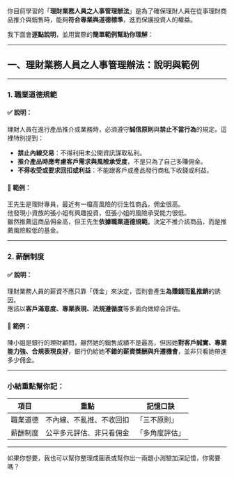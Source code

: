 你目前學習的「**理財業務人員之人事管理辦法**」是為了確保理財人員在從事理財商品推介與銷售時，能夠**符合專業與道德標準**，進而保護投資人的權益。

我下面會**逐點說明**，並用實際的**簡單範例幫助你理解**：

---

## 一、理財業務人員之人事管理辦法：說明與範例

---

### 1. **職業道德規範**

#### ✅ 說明：
理財人員在進行產品推介或業務時，必須遵守**誠信原則**與**禁止不當行為**的規定。這裡特別提到：

- **禁止內線交易**：不得利用未公開資訊謀取私利。
- **推介產品時應考慮客戶需求與風險承受度**，不是只為了自己多賺佣金。
- **不得收受或要求回扣或利益**：不能跟客戶或產品發行商私下收錢或利益。

#### 🎯 範例：
王先生是理財專員，最近有一檔高風險的衍生性商品，佣金很高。  
他發現小資族的張小姐有興趣投資，但張小姐的風險承受能力很低。  
雖然推薦這商品佣金高，但王先生**依據職業道德規範**，決定不推介該商品，而是推薦風險較低的基金。

---

### 2. **薪酬制度**

#### ✅ 說明：
理財業務人員的薪資不應只靠「佣金」來決定，否則會產生**為賺錢而亂推銷**的誘因。  
應該以**客戶滿意度、專業表現、法規遵循度**等多面向做綜合評估。

#### 🎯 範例：
陳小姐是銀行的理財顧問，雖然她的銷售成績不是最高，但因她**對客戶誠實、專業能力強、合規表現良好**，銀行仍給她**不錯的薪資獎酬與升遷機會**，並非只看她帶進多少佣金。

---

### 小結重點幫你記：
| 項目 | 重點 | 記憶口訣 |
|------|------|-----------|
| 職業道德 | 不內線、不亂推、不收回扣 | 「三不原則」 |
| 薪酬制度 | 公平多元評估、非只看佣金 | 「多角度評估」 |

---

如果你想要，我也可以幫你整理成圖表或幫你出一兩題小測驗加深記憶，你需要嗎？